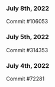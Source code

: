 ### July 8th, 2022

Commit #106053

### July 5th, 2022

Commit #314353


### July 4th, 2022

Commit #72281
